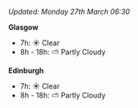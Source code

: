 *Updated: Monday 27th March 06:30*

**Glasgow**

* 7h: :sunny: Clear
* 8h - 18h: :partly_sunny: Partly Cloudy

**Edinburgh**

* 7h: :sunny: Clear
* 8h - 18h: :partly_sunny: Partly Cloudy

